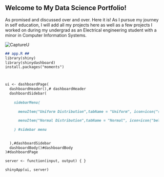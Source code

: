 ## Welcome to My Data Science Portfolio!

As promised and discussed over and over. Here it is! As I pursue my journey in self education, 
I will add all my projects here as well as a few projects I worked on during my undergrad as an 
Electrical engineering student with a minor in Computer Information Systems.

![CaptureU](https://user-images.githubusercontent.com/19754440/74459362-29e2b280-4e59-11ea-8e05-b29ce4820431.PNG)


```markdown
## app.R ##
library(shiny)
library(shinydashboard)
install.packages("moments")



ui <- dashboardPage(
  dashboardHeader(),# dashboardHeader
  dashboardSidebar(
    
    sidebarMenu(
      
      menuItem("Uniform Distribution",tabName = "Uniform", icon=icon("square")),#item1
      
      menuItem("Normal Distribution",tabName = "Normal", icon=icon("bell-o")) #item2 
      
    ) #sidebar menu
    
    
  ),#dashboardSidebar
  dashboardBody()#dashboardBody
)#dashboardPage

server <- function(input, output) { }

shinyApp(ui, server)

```


